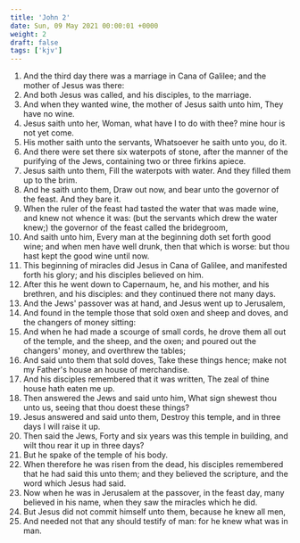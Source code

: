 ```yaml
---
title: 'John 2'
date: Sun, 09 May 2021 00:00:01 +0000
weight: 2
draft: false
tags: ['kjv'] 
---
```


1. And the third day there was a marriage in Cana of Galilee; and the mother of Jesus was there:
2. And both Jesus was called, and his disciples, to the marriage.
3. And when they wanted wine, the mother of Jesus saith unto him, They have no wine.
4. Jesus saith unto her, Woman, what have I to do with thee? mine hour is not yet come.
5. His mother saith unto the servants, Whatsoever he saith unto you, do it.
6. And there were set there six waterpots of stone, after the manner of the purifying of the Jews, containing two or three firkins apiece.
7. Jesus saith unto them, Fill the waterpots with water. And they filled them up to the brim.
8. And he saith unto them, Draw out now, and bear unto the governor of the feast. And they bare it.
9. When the ruler of the feast had tasted the water that was made wine, and knew not whence it was: (but the servants which drew the water knew;) the governor of the feast called the bridegroom,
10. And saith unto him, Every man at the beginning doth set forth good wine; and when men have well drunk, then that which is worse: but thou hast kept the good wine until now.
11. This beginning of miracles did Jesus in Cana of Galilee, and manifested forth his glory; and his disciples believed on him.
12. After this he went down to Capernaum, he, and his mother, and his brethren, and his disciples: and they continued there not many days.
13. And the Jews' passover was at hand, and Jesus went up to Jerusalem,
14. And found in the temple those that sold oxen and sheep and doves, and the changers of money sitting:
15. And when he had made a scourge of small cords, he drove them all out of the temple, and the sheep, and the oxen; and poured out the changers' money, and overthrew the tables;
16. And said unto them that sold doves, Take these things hence; make not my Father's house an house of merchandise.
17. And his disciples remembered that it was written, The zeal of thine house hath eaten me up.
18. Then answered the Jews and said unto him, What sign shewest thou unto us, seeing that thou doest these things?
19. Jesus answered and said unto them, Destroy this temple, and in three days I will raise it up.
20. Then said the Jews, Forty and six years was this temple in building, and wilt thou rear it up in three days?
21. But he spake of the temple of his body.
22. When therefore he was risen from the dead, his disciples remembered that he had said this unto them; and they believed the scripture, and the word which Jesus had said.
23. Now when he was in Jerusalem at the passover, in the feast day, many believed in his name, when they saw the miracles which he did.
24. But Jesus did not commit himself unto them, because he knew all men,
25. And needed not that any should testify of man: for he knew what was in man.
